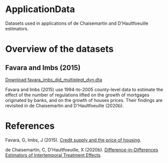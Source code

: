 # ApplicationData
Datasets used in applications of de Chaisemartin and D'Haultfoeuille estimators.

# Overview of the datasets
## Favara and Imbs (2015)

[Download favara_imbs_did_multiplegt_dyn.dta](https://github.com/chaisemartinPackages/ApplicationData/zipball/master/favara_imbs_did_multiplegt_dyn.dta)

Favara and Imbs (2015) use 1994-to-2005 county-level data to estimate the effect of the number of regulations lifted on the growth of mortgages originated by banks, and on the growth of houses prices. Their findings are revisited in de Chaisemartin and D'Haultfoeuille (2020b).

# References
Favara, G, Imbs, J (2015). [Credit supply and the price of housing](https://www.aeaweb.org/articles?id=10.1257/aer.20121416).

de Chaisemartin, C, D'Haultfoeuille, X (2020b).  [Difference-in-Differences Estimators of Intertemporal Treatment Effects](https://papers.ssrn.com/sol3/papers.cfm?abstract_id=3731856).
